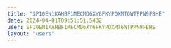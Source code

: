 ```yaml
---
title: "SP10EN1KAHBF1MECMD6XY6FKYPQXMT6WTPPN9FBHE"
date: 2024-04-01T09:51:51.543Z
user: SP10EN1KAHBF1MECMD6XY6FKYPQXMT6WTPPN9FBHE
layout: "users"
---
```

    